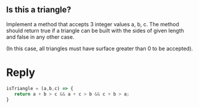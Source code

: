 ## Is this a triangle?
Implement a method that accepts 3 integer values a, b, c. The method should return true if a triangle can be built with the sides of given length and false in any other case.

(In this case, all triangles must have surface greater than 0 to be accepted).

# Reply
```js
isTriangle = (a,b,c) => {
   return a + b > c && a + c > b && c + b > a;
}
```
